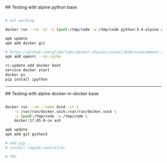 
## Testing with alpine python base

```bash

# not working

docker run --rm -it -v (pwd):/tmp/code -w /tmp/code python:3.4-alpine ash

apk update
apk add docker git 

# https://github.com/gliderlabs/docker-alpine/issues/183#issuecomment-257014744
apk add openrc --no-cache

rc-update add docker boot
service docker start
docker ps
pip install ipython

```

---

## Testing with alpine docker-in-docker base

```bash

docker run --rm --name dind -it \
    -v /var/run/docker.sock:/var/run/docker.sock \
    -v (pwd):/tmp/code -w /tmp/code \
    docker:17.05.0-ce ash

apk update
apk add git python3

# add pip...
# install rapydo-controller

# TRY
```


